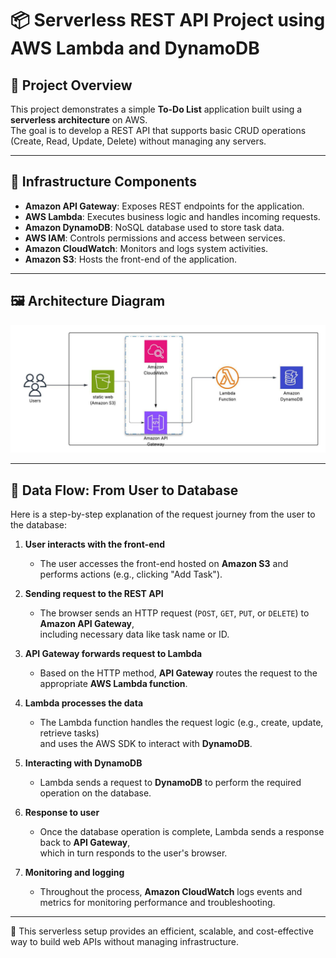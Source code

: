 # 📦 Serverless REST API Project using AWS Lambda and DynamoDB

## 🧠 Project Overview

This project demonstrates a simple **To-Do List** application built using a **serverless architecture** on AWS.  
The goal is to develop a REST API that supports basic CRUD operations (Create, Read, Update, Delete) without managing any servers.

---

## 🧱 Infrastructure Components

- **Amazon API Gateway**: Exposes REST endpoints for the application.
- **AWS Lambda**: Executes business logic and handles incoming requests.
- **Amazon DynamoDB**: NoSQL database used to store task data.
- **AWS IAM**: Controls permissions and access between services.
- **Amazon CloudWatch**: Monitors and logs system activities.
- **Amazon S3**: Hosts the front-end of the application.

---

## 🖼️ Architecture Diagram

![Architecture Diagram](./Blankdiagram.jpeg)

---

## 🔁 Data Flow: From User to Database

Here is a step-by-step explanation of the request journey from the user to the database:

1. **User interacts with the front-end**  
   - The user accesses the front-end hosted on **Amazon S3** and performs actions (e.g., clicking "Add Task").

2. **Sending request to the REST API**  
   - The browser sends an HTTP request (`POST`, `GET`, `PUT`, or `DELETE`) to **Amazon API Gateway**,  
     including necessary data like task name or ID.

3. **API Gateway forwards request to Lambda**  
   - Based on the HTTP method, **API Gateway** routes the request to the appropriate **AWS Lambda function**.

4. **Lambda processes the data**  
   - The Lambda function handles the request logic (e.g., create, update, retrieve tasks)  
     and uses the AWS SDK to interact with **DynamoDB**.

5. **Interacting with DynamoDB**  
   - Lambda sends a request to **DynamoDB** to perform the required operation on the database.

6. **Response to user**  
   - Once the database operation is complete, Lambda sends a response back to **API Gateway**,  
     which in turn responds to the user's browser.

7. **Monitoring and logging**  
   - Throughout the process, **Amazon CloudWatch** logs events and metrics for monitoring performance and troubleshooting.

---

🎯 This serverless setup provides an efficient, scalable, and cost-effective way to build web APIs without managing infrastructure.

